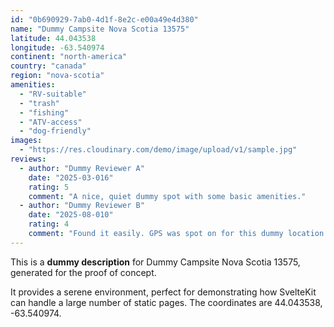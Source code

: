 ```yaml
---
id: "0b690929-7ab0-4d1f-8e2c-e00a49e4d380"
name: "Dummy Campsite Nova Scotia 13575"
latitude: 44.043538
longitude: -63.540974
continent: "north-america"
country: "canada"
region: "nova-scotia"
amenities:
  - "RV-suitable"
  - "trash"
  - "fishing"
  - "ATV-access"
  - "dog-friendly"
images:
  - "https://res.cloudinary.com/demo/image/upload/v1/sample.jpg"
reviews:
  - author: "Dummy Reviewer A"
    date: "2025-03-016"
    rating: 5
    comment: "A nice, quiet dummy spot with some basic amenities."
  - author: "Dummy Reviewer B"
    date: "2025-08-010"
    rating: 4
    comment: "Found it easily. GPS was spot on for this dummy location."
---
```


This is a **dummy description** for Dummy Campsite Nova Scotia 13575, generated for the proof of concept.

It provides a serene environment, perfect for demonstrating how SvelteKit can handle a large number of static pages. The coordinates are 44.043538, -63.540974.
